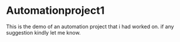 # Automationproject1
This is the demo of an automation project that i had worked on.
if any suggestion kindly let me know.
